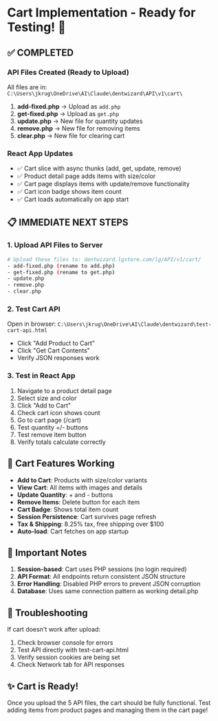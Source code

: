 # Cart Implementation - Ready for Testing! 🛒

## ✅ COMPLETED

### API Files Created (Ready to Upload)
All files are in: `C:\Users\jkrug\OneDrive\AI\Claude\dentwizard\API\v1\cart\`

1. **add-fixed.php** → Upload as `add.php`
2. **get-fixed.php** → Upload as `get.php`  
3. **update.php** → New file for quantity updates
4. **remove.php** → New file for removing items
5. **clear.php** → New file for clearing cart

### React App Updates
- ✅ Cart slice with async thunks (add, get, update, remove)
- ✅ Product detail page adds items with size/color
- ✅ Cart page displays items with update/remove functionality
- ✅ Cart icon badge shows item count
- ✅ Cart loads automatically on app start

## 📋 IMMEDIATE NEXT STEPS

### 1. Upload API Files to Server
```bash
# Upload these files to: dentwizard.lgstore.com/lg/API/v1/cart/
- add-fixed.php (rename to add.php)
- get-fixed.php (rename to get.php)
- update.php
- remove.php
- clear.php
```

### 2. Test Cart API
Open in browser: `C:\Users\jkrug\OneDrive\AI\Claude\dentwizard\test-cart-api.html`
- Click "Add Product to Cart"
- Click "Get Cart Contents"
- Verify JSON responses work

### 3. Test in React App
1. Navigate to a product detail page
2. Select size and color
3. Click "Add to Cart"
4. Check cart icon shows count
5. Go to cart page (/cart)
6. Test quantity +/- buttons
7. Test remove item button
8. Verify totals calculate correctly

## 🎯 Cart Features Working

- **Add to Cart**: Products with size/color variants
- **View Cart**: All items with images and details
- **Update Quantity**: + and - buttons
- **Remove Items**: Delete button for each item
- **Cart Badge**: Shows total item count
- **Session Persistence**: Cart survives page refresh
- **Tax & Shipping**: 8.25% tax, free shipping over $100
- **Auto-load**: Cart fetches on app startup

## 🚨 Important Notes

1. **Session-based**: Cart uses PHP sessions (no login required)
2. **API Format**: All endpoints return consistent JSON structure
3. **Error Handling**: Disabled PHP errors to prevent JSON corruption
4. **Database**: Uses same connection pattern as working detail.php

## 🐛 Troubleshooting

If cart doesn't work after upload:
1. Check browser console for errors
2. Test API directly with test-cart-api.html
3. Verify session cookies are being set
4. Check Network tab for API responses

## ✨ Cart is Ready!

Once you upload the 5 API files, the cart should be fully functional. Test adding items from product pages and managing them in the cart page!